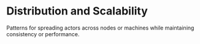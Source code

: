 # Distribution and Scalability

Patterns for spreading actors across nodes or machines while maintaining consistency or performance.
